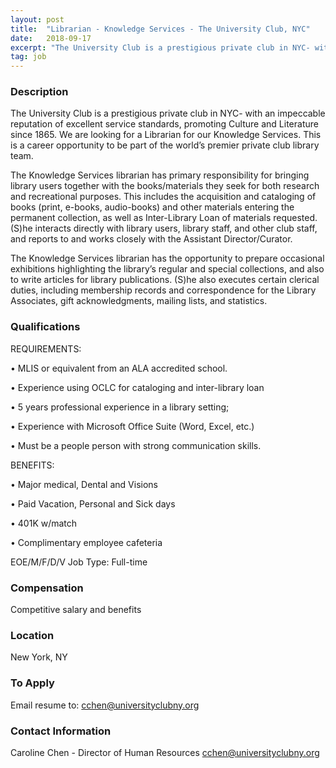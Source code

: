 ```yaml
---
layout: post
title:  "Librarian - Knowledge Services - The University Club, NYC"
date:   2018-09-17
excerpt: "The University Club is a prestigious private club in NYC- with an impeccable reputation of excellent service standards, promoting Culture and Literature since 1865. We are looking for a Librarian for our Knowledge Services. This is a career opportunity to be part of the world’s premier private club library team...."
tag: job
---
```


### Description   

The University Club is a prestigious private club in NYC- with an impeccable reputation of excellent service standards, promoting Culture and Literature since 1865.   We are looking for a Librarian for our Knowledge Services.  This is a career opportunity to be part of the world’s premier private club library team.

The Knowledge Services librarian has primary responsibility for bringing library users together with the books/materials they seek for both research and recreational purposes. This includes the acquisition and cataloging of books (print, e-books, audio-books) and other materials entering the permanent collection, as well as Inter-Library Loan of materials requested. (S)he interacts directly with library users, library staff, and other club staff, and reports to and works closely with the Assistant Director/Curator.

The Knowledge Services librarian has the opportunity to prepare occasional exhibitions highlighting the library’s regular and special collections, and also to write articles for library publications. (S)he also executes certain clerical duties, including membership records and correspondence for the Library Associates, gift acknowledgments, mailing lists, and statistics.





### Qualifications   

REQUIREMENTS:


• 	MLIS or equivalent from an ALA accredited school.

• 	Experience using OCLC for cataloging and inter-library loan

• 	5 years professional experience in a library setting;

• 	Experience with Microsoft Office Suite (Word, Excel, etc.) 

• 	Must be a people person with strong communication skills.

BENEFITS:


• 	Major medical, Dental and Visions

• 	Paid Vacation, Personal and Sick days

• 	401K w/match

• 	Complimentary employee cafeteria

EOE/M/F/D/V
Job Type: Full-time





### Compensation   

Competitive salary and benefits


### Location   

New York, NY




### To Apply   

Email resume to: cchen@universityclubny.org




### Contact Information   

Caroline Chen - Director of Human Resources
cchen@universityclubny.org

